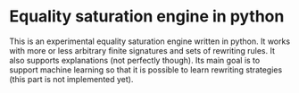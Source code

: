 # Equality saturation engine in python

This is an experimental equality saturation engine written in python. It works with more or less
arbitrary finite signatures and sets of rewriting rules. It also supports explanations (not
perfectly though). Its main goal is to support machine learning so that it is possible to learn
rewriting strategies (this part is not implemented yet).
